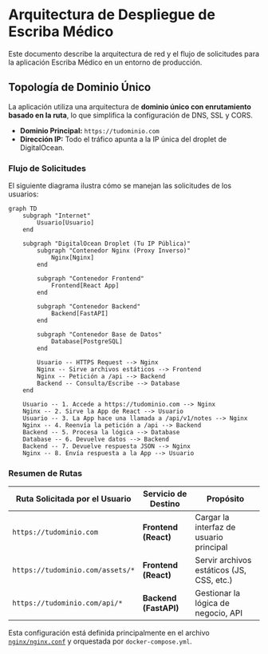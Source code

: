 # Arquitectura de Despliegue de Escriba Médico

Este documento describe la arquitectura de red y el flujo de solicitudes para la aplicación Escriba Médico en un entorno de producción.

## Topología de Dominio Único

La aplicación utiliza una arquitectura de **dominio único con enrutamiento basado en la ruta**, lo que simplifica la configuración de DNS, SSL y CORS.

- **Dominio Principal:** `https://tudominio.com`
- **Dirección IP:** Todo el tráfico apunta a la IP única del droplet de DigitalOcean.

### Flujo de Solicitudes

El siguiente diagrama ilustra cómo se manejan las solicitudes de los usuarios:

```mermaid
graph TD
    subgraph "Internet"
        Usuario[Usuario]
    end

    subgraph "DigitalOcean Droplet (Tu IP Pública)"
        subgraph "Contenedor Nginx (Proxy Inverso)"
            Nginx[Nginx]
        end

        subgraph "Contenedor Frontend"
            Frontend[React App]
        end

        subgraph "Contenedor Backend"
            Backend[FastAPI]
        end

        subgraph "Contenedor Base de Datos"
            Database[PostgreSQL]
        end

        Usuario -- HTTPS Request --> Nginx
        Nginx -- Sirve archivos estáticos --> Frontend
        Nginx -- Petición a /api --> Backend
        Backend -- Consulta/Escribe --> Database
    end

    Usuario -- 1. Accede a https://tudominio.com --> Nginx
    Nginx -- 2. Sirve la App de React --> Usuario
    Usuario -- 3. La App hace una llamada a /api/v1/notes --> Nginx
    Nginx -- 4. Reenvía la petición a /api --> Backend
    Backend -- 5. Procesa la lógica --> Database
    Database -- 6. Devuelve datos --> Backend
    Backend -- 7. Devuelve respuesta JSON --> Nginx
    Nginx -- 8. Envía respuesta a la App --> Usuario
```

### Resumen de Rutas

| Ruta Solicitada por el Usuario   | Servicio de Destino   | Propósito                                 |
| -------------------------------- | --------------------- | ----------------------------------------- |
| `https://tudominio.com`          | **Frontend (React)**  | Cargar la interfaz de usuario principal   |
| `https://tudominio.com/assets/*` | **Frontend (React)**  | Servir archivos estáticos (JS, CSS, etc.) |
| `https://tudominio.com/api/*`    | **Backend (FastAPI)** | Gestionar la lógica de negocio, API       |

Esta configuración está definida principalmente en el archivo [`nginx/nginx.conf`](nginx/nginx.conf:1) y orquestada por `docker-compose.yml`.